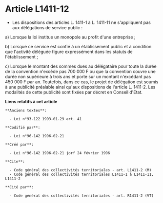 # Article L1411-12

- Les dispositions des articles L. 1411-1 à L. 1411-11 ne s'appliquent pas aux délégations de service public :

a) Lorsque la loi institue un monopole au profit d'une entreprise ;

b) Lorsque ce service est confié à un établissement public et à condition que l'activité déléguée figure expressément dans
les statuts de l'établissement ;

c) Lorsque le montant des sommes dues au délégataire pour toute la durée de la convention n'excède pas 700 000 F ou que la
convention couvre une durée non supérieure à trois ans et porte sur un montant n'excédant pas 450 000 F par an. Toutefois,
dans ce cas, le projet de délégation est soumis à une publicité préalable ainsi qu'aux dispositions de l'article L. 1411-2.
Les modalités de cette publicité sont fixées par décret en Conseil d'Etat.

**Liens relatifs à cet article**

	**Anciens textes**:

	  - Loi n°93-122 1993-01-29 art. 41

	**Codifié par**:

	  - Loi n°96-142 1996-02-21

	**Créé par**:

	  - Loi n°96-142 1996-02-21 jorf 24 février 1996

	**Cite**:

	  - Code général des collectivités territoriales - art. L1411-2 (M)
	  - Code général des collectivités territoriales L1411-1 à L1411-11, L1411-2

	**Cité par**:

	  - Code général des collectivités territoriales - art. R1411-2 (VT)
